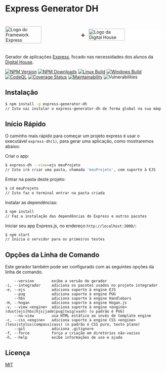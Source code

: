 # Express Generator DH

<div style="display: flex; justify-content: center; align-items: center;">
    <img src="https://i.cloudup.com/zfY6lL7eFa-3000x3000.png" width="50%" height="auto" alt="Logo do Framework Express"/>
    <p style="display: inline-block; padding: 10px; font-size: 1.5rem;">+</p>
    <img src="https://www.digitalhouse.com/ar/logo-DH.png" width="50%" alt="Logo da Digital House" style="background-color: #fff"/>
</div>

Gerador de aplicações [Express](https://www.npmjs.com/package/express), focado nas necessidades dos alunos da [Digital House](https://www.digitalhouse.com/br).

[![NPM Version][npm-image]][npm-url]
[![NPM Downloads][downloads-image]][downloads-url]
[![Linux Build][gh-workflow-image]][gh-workflow-url]
[![Windows Build][appveyor-image]][appveyor-url]
[![CodeQL][codeql-image]][codeql-url]
[![Coverage Status][coverage-image]][coverage-url]
[![Maintainability][maintainability-image]][maintainability-url]
![Vulnerabilities][vulnerabilities-image]

## Instalação

```sh
$ npm install -g express-generator-dh
// Isto vai instalar o express-generator-dh de forma global na sua máquina
```

## Início Rápido

O caminho mais rápido para começar um projeto express é usar o executável `express-dh(1)`, para gerar uma aplicação, como mostraremos abaixo:

Criar o app:

```bash
$ express-dh --view=ejs meuProjeto
// Isto irá criar uma pasta, chamada 'meuProjeto', com suporte à EJS
```

Entrar na pasta deste projeto:

```bash
$ cd meuProjeto
// Isto faz o terminal entrar na pasta criada
```

Instalar as dependências:

```bash
$ npm install
// Faz a instalação das dependências do Express e outros pacotes
```

Iniciar seu app Express.js, no endereço `http://localhost:3000/`:

```bash
$ npm start
// Inicia o servidor para os primeiros testes
```

## Opções da Linha de Comando

Este gerador também pode ser configurado com as seguintes opções da linha de comando.

        --version        exibe a versão do gerador
    -i, --integrador     adiciona os pacotes usados no projeto integrador
    -e, --ejs            adiciona suporte à engine EJS
        --pug            adiciona suporte à engine PUG
        --hbs            adiciona suporte à engine Handlebars
    -H, --hogan          adiciona suporte à engine Hogan.js
    -v, --view <engine>  adiciona suporte à engine <engine> (dust|ejs|hbs|hjs|jade|pug|twig|vash) (o padrão é PUG)
        --no-view        usa HTML estático ao invés de template engine
    -c, --css <engine>   adiciona suporte à engine CSS <engine> (less|stylus|compass|sass) (o padrão é CSS puro, texto plano)
        --git            adiciona .gitignore
    -f, --force          força a criação em diretórios não-vazios
    -h, --help           exibe informações de uso e ajuda

## Licença

[MIT](LICENSE)

[npm-image]: https://img.shields.io/npm/v/express-generator-dh.svg
[npm-url]: https://npmjs.org/package/express-generator-dh
[gh-workflow-image]: https://github.com/carvalholeo/generator-dh/actions/workflows/npm-publish.yml/badge.svg?branch=main
[gh-workflow-url]: https://github.com/carvalholeo/generator-dh/actions/workflows/npm-publish.yml
[appveyor-image]: https://img.shields.io/appveyor/build/carvalholeo/generator-dh?label=windows
[appveyor-url]: https://ci.appveyor.com/project/carvalholeo/generator-dh
[downloads-image]: https://img.shields.io/npm/dm/express-generator-dh
[downloads-url]: https://www.npmjs.com/package/express-generator-dh
[codeql-image]: https://github.com/carvalholeo/generator-dh/actions/workflows/codeql-analysis.yml/badge.svg?branch=main
[codeql-url]: https://github.com/carvalholeo/generator-dh/actions/workflows/codeql-analysis.yml
[coverage-image]: https://coveralls.io/repos/github/carvalholeo/generator-dh/badge.svg?branch=main
[coverage-url]: https://coveralls.io/github/carvalholeo/generator-dh?branch=main
[maintainability-image]: https://api.codeclimate.com/v1/badges/546438504d4f8ab29922/maintainability
[maintainability-url]: https://codeclimate.com/github/carvalholeo/generator-dh/maintainability
[vulnerabilities-image]: https://img.shields.io/snyk/vulnerabilities/npm/express-generator-dh
